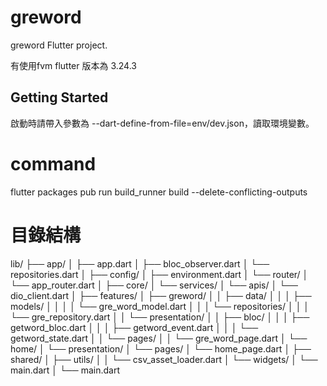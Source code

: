 # greword

greword Flutter project.

有使用fvm flutter 版本為 3.24.3



## Getting Started
 啟動時請帶入參數為 --dart-define-from-file=env/dev.json，讀取環境變數。




# command

flutter packages pub run build_runner build --delete-conflicting-outputs


# 目錄結構
lib/
  ├── app/
  │   ├── app.dart
  │   ├── bloc_observer.dart
  │   └── repositories.dart
  │
  ├── config/
  │   ├── environment.dart
  │   └── router/
  │       └── app_router.dart
  │
  ├── core/
  │   └── services/
  │       └── apis/
  │           └── dio_client.dart
  │
  ├── features/
  │   ├── greword/
  │   │   ├── data/
  │   │   │   ├── models/
  │   │   │   │   └── gre_word_model.dart
  │   │   │   └── repositories/
  │   │   │       └── gre_repository.dart
  │   │   └── presentation/
  │   │       ├── bloc/
  │   │       │   ├── getword_bloc.dart
  │   │       │   ├── getword_event.dart
  │   │       │   └── getword_state.dart
  │   │       └── pages/
  │   │           └── gre_word_page.dart
  │   └── home/
  │       └── presentation/
  │           └── pages/
  │               └── home_page.dart
  │
  ├── shared/
  │   ├── utils/
  │   │   └── csv_asset_loader.dart
  │   └── widgets/
  │       └── main.dart
  │
  └── main.dart


